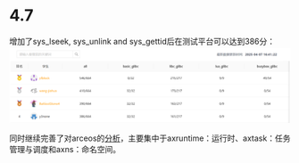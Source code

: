 # 4.7

增加了sys_lseek, sys_unlink and sys_gettid后在测试平台可以达到386分：
![](../../asserts/day407-1.png ':class=myImageClass')

同时继续完善了对arceos的[分析](./arceos.md)，主要集中于axruntime：运行时、axtask：任务管理与调度和axns：命名空间。

